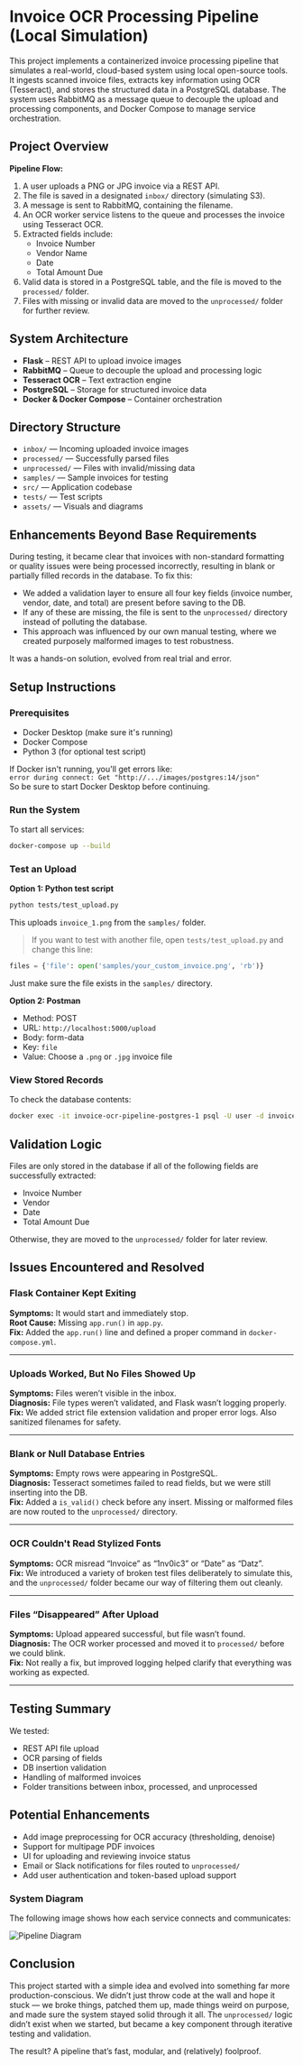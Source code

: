 # Invoice OCR Processing Pipeline (Local Simulation)

This project implements a containerized invoice processing pipeline that simulates a real-world, cloud-based system using local open-source tools. It ingests scanned invoice files, extracts key information using OCR (Tesseract), and stores the structured data in a PostgreSQL database. The system uses RabbitMQ as a message queue to decouple the upload and processing components, and Docker Compose to manage service orchestration.

## Project Overview

**Pipeline Flow:**

1. A user uploads a PNG or JPG invoice via a REST API.
2. The file is saved in a designated `inbox/` directory (simulating S3).
3. A message is sent to RabbitMQ, containing the filename.
4. An OCR worker service listens to the queue and processes the invoice using Tesseract OCR.
5. Extracted fields include:
   - Invoice Number  
   - Vendor Name  
   - Date  
   - Total Amount Due  
6. Valid data is stored in a PostgreSQL table, and the file is moved to the `processed/` folder.
7. Files with missing or invalid data are moved to the `unprocessed/` folder for further review.

## System Architecture

- **Flask** – REST API to upload invoice images  
- **RabbitMQ** – Queue to decouple the upload and processing logic  
- **Tesseract OCR** – Text extraction engine  
- **PostgreSQL** – Storage for structured invoice data  
- **Docker & Docker Compose** – Container orchestration  

## Directory Structure

- `inbox/` — Incoming uploaded invoice images  
- `processed/` — Successfully parsed files  
- `unprocessed/` — Files with invalid/missing data  
- `samples/` — Sample invoices for testing  
- `src/` — Application codebase  
- `tests/` — Test scripts  
- `assets/` — Visuals and diagrams  

## Enhancements Beyond Base Requirements

During testing, it became clear that invoices with non-standard formatting or quality issues were being processed incorrectly, resulting in blank or partially filled records in the database. To fix this:

- We added a validation layer to ensure all four key fields (invoice number, vendor, date, and total) are present before saving to the DB.
- If any of these are missing, the file is sent to the `unprocessed/` directory instead of polluting the database.
- This approach was influenced by our own manual testing, where we created purposely malformed images to test robustness.

It was a hands-on solution, evolved from real trial and error.

## Setup Instructions

### Prerequisites

- Docker Desktop (make sure it's running)
- Docker Compose
- Python 3 (for optional test script)

If Docker isn't running, you'll get errors like:  
`error during connect: Get "http://.../images/postgres:14/json"`  
So be sure to start Docker Desktop before continuing.

### Run the System

To start all services:

```bash
docker-compose up --build
```

### Test an Upload

**Option 1: Python test script**

```bash
python tests/test_upload.py
```

This uploads `invoice_1.png` from the `samples/` folder.

> If you want to test with another file, open `tests/test_upload.py` and change this line:

```python
files = {'file': open('samples/your_custom_invoice.png', 'rb')}
```

Just make sure the file exists in the `samples/` directory.

**Option 2: Postman**

- Method: POST  
- URL: `http://localhost:5000/upload`  
- Body: form-data  
- Key: `file`  
- Value: Choose a `.png` or `.jpg` invoice file

### View Stored Records

To check the database contents:

```bash
docker exec -it invoice-ocr-pipeline-postgres-1 psql -U user -d invoices -c "SELECT * FROM invoices;"
```

## Validation Logic

Files are only stored in the database if all of the following fields are successfully extracted:

- Invoice Number  
- Vendor  
- Date  
- Total Amount Due  

Otherwise, they are moved to the `unprocessed/` folder for later review.

## Issues Encountered and Resolved

### Flask Container Kept Exiting

**Symptoms:** It would start and immediately stop.  
**Root Cause:** Missing `app.run()` in `app.py`.  
**Fix:** Added the `app.run()` line and defined a proper command in `docker-compose.yml`.

---

### Uploads Worked, But No Files Showed Up

**Symptoms:** Files weren’t visible in the inbox.  
**Diagnosis:** File types weren’t validated, and Flask wasn’t logging properly.  
**Fix:** We added strict file extension validation and proper error logs. Also sanitized filenames for safety.

---

### Blank or Null Database Entries

**Symptoms:** Empty rows were appearing in PostgreSQL.  
**Diagnosis:** Tesseract sometimes failed to read fields, but we were still inserting into the DB.  
**Fix:** Added a `is_valid()` check before any insert. Missing or malformed files are now routed to the `unprocessed/` directory.

---

### OCR Couldn't Read Stylized Fonts

**Symptoms:** OCR misread “Invoice” as “1nv0ic3” or “Date” as “Datz”.  
**Fix:** We introduced a variety of broken test files deliberately to simulate this, and the `unprocessed/` folder became our way of filtering them out cleanly.

---

### Files “Disappeared” After Upload

**Symptoms:** Upload appeared successful, but file wasn’t found.  
**Diagnosis:** The OCR worker processed and moved it to `processed/` before we could blink.  
**Fix:** Not really a fix, but improved logging helped clarify that everything was working as expected.

---

## Testing Summary

We tested:

- REST API file upload
- OCR parsing of fields
- DB insertion validation
- Handling of malformed invoices
- Folder transitions between inbox, processed, and unprocessed

## Potential Enhancements

- Add image preprocessing for OCR accuracy (thresholding, denoise)
- Support for multipage PDF invoices
- UI for uploading and reviewing invoice status
- Email or Slack notifications for files routed to `unprocessed/`
- Add user authentication and token-based upload support

### System Diagram

The following image shows how each service connects and communicates:

![Pipeline Diagram](assets/pipeline.png)

## Conclusion

This project started with a simple idea and evolved into something far more production-conscious. We didn’t just throw code at the wall and hope it stuck — we broke things, patched them up, made things weird on purpose, and made sure the system stayed solid through it all. The `unprocessed/` logic didn’t exist when we started, but became a key component through iterative testing and validation.

The result? A pipeline that’s fast, modular, and (relatively) foolproof.

